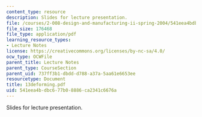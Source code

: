 ```yaml
---
content_type: resource
description: Slides for lecture presentation.
file: /courses/2-008-design-and-manufacturing-ii-spring-2004/541eea4bdbc677b08886ca2341c6676a_13deforming.pdf
file_size: 176468
file_type: application/pdf
learning_resource_types:
- Lecture Notes
license: https://creativecommons.org/licenses/by-nc-sa/4.0/
ocw_type: OCWFile
parent_title: Lecture Notes
parent_type: CourseSection
parent_uid: 737ff3b1-dbdd-d788-a37a-5aa61e6653ee
resourcetype: Document
title: 13deforming.pdf
uid: 541eea4b-dbc6-77b0-8886-ca2341c6676a
---
```

Slides for lecture presentation.